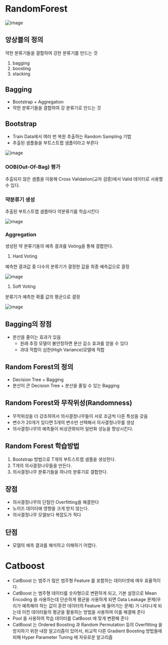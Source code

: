 # RandomForest

![image](https://github.com/user-attachments/assets/c3e3c852-5dbe-4618-8efe-326e80f041ca)


## 앙상블의 정의

약한 분류기들을 결합하여 강한 분류기를 만드는 것

1. bagging
2. boosting
3. stacking

## Bagging

- Bootstrap + Aggregation
- 약한 분류기들을 결합하여 강 분류기로 만드는 것

## Bootstrap

- Train Data에서 여러 번 복원 추출하는 Random Sampling 기법
- 추출된 샘플들을 부트스트랩 샘플이라고 부른다

![image](https://github.com/user-attachments/assets/59745b5f-c2c3-415f-8eef-40efec1ee95d)


### OOB(Out-Of-Bag) 평가

추출되지 않은 샘플을 이용해 Cross Validation(교차 검증)에서 Valid 데이터로 사용할 수 있다.

### 약분류기 생성

추출된 부트스트랩 샘플마다 약분류기를 학습시킨다

![image](https://github.com/user-attachments/assets/e7202f1a-d812-425e-9362-17dddecdecf1)


### Aggregation

생성된 약 분류기들의 예측 결과를 Voting을 통해 결합한다.

1. Hard Voting

예측한 결과값 중 다수의 분류기가 결정한 값을 최종 예측값으로 결정

![image](https://github.com/user-attachments/assets/cf7e4d39-9c82-4da2-aacc-fb5a428bf250)


1. Soft Voting

분류기가 예측한 확률 값의 평균으로 결정

![image](https://github.com/user-attachments/assets/35a291aa-3886-408e-9d64-59fc7b3c4786)


## Bagging의 장점

- 분산을 줄이는 효과가 있음
    - 원래 추정 모델이 불안정하면 분산 감소 효과를 얻을 수 있다
    - 과대 적합이 심한(High Variance)모델에 적합

## Random Forest의 정의

- Decision Tree + Bagging
- 분산이 큰 Decision Tree + 분산을 줄일 수 있는 Bagging

## Random Forest와 무작위성(Randomness)

- 무작위성을 더 강조하여서 의사결정나무들이 서로 조금씩 다른 특성을 갖음
- 변수가 20개가 있다면 5개의 변수만 선택해서 의사결정나무를 생성
- 의사결정나무의 예측들이 비상관화되어 일반화 성능을 향상시킨다.

## Random Forest 학습방법

1. Bootstrap 방법으로 T개의 부트스트랩 샘플을 생성한다.
2. T개의 의사결정나무들을 만든다.
3. 의사결정나무 분류기들을 하나의 분류기로 결합한다.

## 장점

- 의사결정나무의 단점인 Overfitting을 해결한다
- 노이즈 데이터에 영향을 크게 받지 않는다.
- 의사결정나무 모델보다 복잡도가 적다

## 단점

- 모델의 예측 결과를 해석하고 이해하기 어렵다.

# Catboost

- CatBoost 는 범주가 많은 범주형 Feature 를 포함하는 데이터셋에 매우 효율적이다.
- CatBoost 는 범주형 데이터를 숫자형으로 변환하게 되고, 기본 설정으로 Mean Encoding 을 사용하는데 단순하게 평균을 사용하게 되면 Data Leakage 문제(우리가 예측해야 하는 값이 훈련 데이터의 Feature 에 들어가는 문제) 가 나타나게 되는데 이전 데이터들의 평균을 활용하는 방법을 사용하여 이를 해결해 준다
- Pool 을 사용하여 학습 데이터를 CatBoost 에 맞게 변환해 준다
- CatBoost 는 Ordered Boosting 과 Random Permutation 등의 Overfitting 을 방지하기 위한 내장 알고리즘이 있어서, 비교적 다른 Gradient Boosting 방법들에 비해 Hyper Parameter Tuning 에 자유로운 알고리즘
